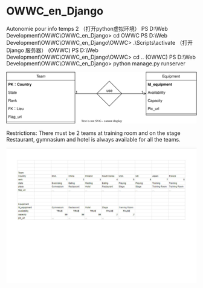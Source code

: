 # OWWC_en_Django
 Autonomie pour info temps 2
（打开python虚拟环境）
PS D:\Web Development\OWWC\OWWC_en_Django> cd OWWC
PS D:\Web Development\OWWC\OWWC_en_Django\OWWC> .\Scripts\activate
（打开Django 服务器）
(OWWC) PS D:\Web Development\OWWC\OWWC_en_Django\OWWC> cd ..
(OWWC) PS D:\Web Development\OWWC\OWWC_en_Django> python manage.py runserver


 ![Structure](OWWC_structure.drawio.svg)

 Restrictions:
 There must be 2 teams at training room and on the stage  
 Restaurant, gymnasium and hotel is always available for all the teams.

![Database](Database.jpg)
